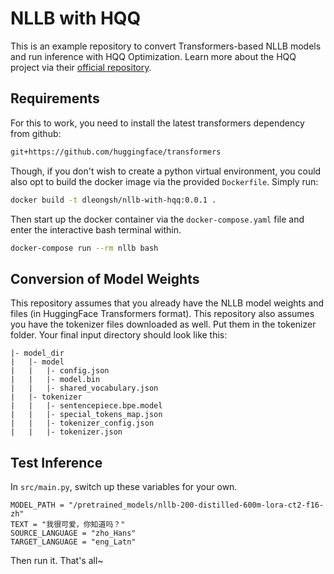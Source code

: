 # NLLB with HQQ
This is an example repository to convert Transformers-based NLLB models and run inference with HQQ Optimization. Learn more about the HQQ project via their [official repository](https://github.com/mobiusml/hqq).

## Requirements
For this to work, you need to install the latest transformers dependency from github:
```txt
git+https://github.com/huggingface/transformers
```
Though, if you don't wish to create a python virtual environment, you could also opt to build the docker image via the provided `Dockerfile`. Simply run:
```sh
docker build -t dleongsh/nllb-with-hqq:0.0.1 .
```
Then start up the docker container via the `docker-compose.yaml` file and enter the interactive bash terminal within.
```sh
docker-compose run --rm nllb bash
```

## Conversion of Model Weights
This repository assumes that you already have the NLLB model weights and files (in HuggingFace Transformers format).
This repository also assumes you have the tokenizer files downloaded as well. Put them in the tokenizer folder. Your final input directory should look like this:
```
|- model_dir
|   |- model
|   |   |- config.json
|   |   |- model.bin
|   |   |- shared_vocabulary.json
|   |- tokenizer
|   |   |- sentencepiece.bpe.model
|   |   |- special_tokens_map.json
|   |   |- tokenizer_config.json
|   |   |- tokenizer.json
```

## Test Inference
In `src/main.py`, switch up these variables for your own.
```
MODEL_PATH = "/pretrained_models/nllb-200-distilled-600m-lora-ct2-f16-zh"
TEXT = "我很可爱，你知道吗？"
SOURCE_LANGUAGE = "zho_Hans"
TARGET_LANGUAGE = "eng_Latn"
```
Then run it. That's all~
